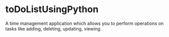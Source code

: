 # toDoListUsingPython
A time management application which allows you to perform operations on tasks like adding, deleting, updating, viewing.
